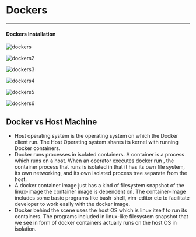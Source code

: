 # Dockers
***
#### Dockers Installation


![dockers](https://user-images.githubusercontent.com/34166599/109562250-247bf880-7aac-11eb-8b8e-9c5935aa9f6f.JPG)

![dockers2](https://user-images.githubusercontent.com/34166599/109562284-2e9df700-7aac-11eb-8788-985104ec14b2.JPG)

![dockers3](https://user-images.githubusercontent.com/34166599/109562317-38275f00-7aac-11eb-9a7d-509f7d11aadf.JPG)

![dockers4](https://user-images.githubusercontent.com/34166599/109562373-4b3a2f00-7aac-11eb-8fd8-e114dd727a5c.JPG)

![dockers5](https://user-images.githubusercontent.com/34166599/109562403-5725f100-7aac-11eb-85c3-bae9d144b4dc.JPG)

![dockers6](https://user-images.githubusercontent.com/34166599/109562625-a0764080-7aac-11eb-9b84-33e29bfdf334.JPG)


## Docker vs Host Machine

* Host operating system is the operating system on which the Docker client run. The Host Operating system shares its kernel with running Docker containers.
* Docker runs processes in isolated containers. A container is a process which runs on a host. When an operator executes docker run , the container process that runs is isolated in that it has its own file system, its own networking, and its own isolated process tree separate from the host.
* A docker container image just has a kind of filesystem snapshot of the linux-image the container image is dependent on. The container-image includes some basic programs like bash-shell, vim-editor etc to facilitate developer to work easily with the docker image. 
* Docker behind the scene uses the host OS which is linux itself to run its containers. The programs included in linux-like filesystem snapshot that we see in form of docker containers actually runs on the host OS in isolation.
